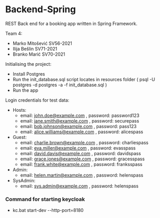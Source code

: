 # Backend-Spring
REST Back end for a booking app written in Spring Framework.

Team 4:
- Marko Mitošević SV56-2021
- Ilija Bešlin SV71-2021
- Branko Marić SV70-2021

Initialising the project:
- Install Postgres
- Run the init_database.sql script locates in resources folder
  ( psql -U postgres -d postgres -a -f init_database.sql )
- Run the app


Login credentials for test data:
- Hosts:
    - email: john.doe@example.com , password: password123
    - email: jane.smith@example.com , password: securepass
    - email: bob.johnson@example.com , password: pass123 
    - email: alice.williams@example.com , password: alicespass
- Guest:
  - email: charlie.brown@example.com , password: charliespass
  - email: eva.miller@example.com , password: evasspass
  - email: david.davis@example.com , password: davidspass
  - email: grace.jones@example.com , password: gracesspass
  - email: frank.white@example.com , password: franksspass
- Admin:
  - email: helen.martin@example.com , password: helenspass
- SysAdmin:
  - email: sys.admin@example.com , password: helenspass


### Command for starting keycloak
- kc.bat start-dev --http-port=8180